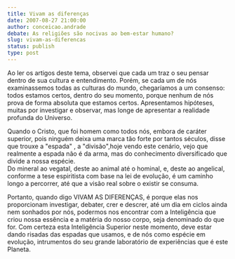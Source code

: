 ```yaml
---
title: Vivam as diferenças
date: 2007-08-27 21:00:00
author: conceicao.andrade
debate: As religiões são nocivas ao bem-estar humano?
slug: vivam-as-diferencas
status: publish 
type: post
---
```


  
Ao ler os artigos deste tema, observei que cada um traz o seu pensar dentro de sua cultura e entendimento. Porém, se cada um de nós examinassemos todas as culturas do mundo, chegaríamos a um consenso: todos estamos certos, dentro do seu momento, porque nenhum de nós prova de forma absoluta que estamos certos. Apresentamos hipóteses, muitas por investigar e observar, mas longe de apresentar a realidade profunda do Universo.  
  
Quando o Cristo, que foi homem como todos nós, embora de caráter superior, pois ninguém deixa uma marca tão forte por tantos séculos, disse que trouxe a "espada" , a "divisão",hoje vendo este cenário, vejo que realmente a espada não é da arma, mas do conhecimento diversificado que divide a nossa espécie.   
Do mineral ao vegatal, deste ao animal até o hominal, e, deste ao angelical, conforme a tese espiritista com base na lei de evolução, é um caminho longo a percorrer, até que a visão real sobre o existir se consuma.  
  
Portanto, quando digo VIVAM AS DIFERENÇAS, é porque elas nos proporcionam investigar, debater, crer e descrer, até um dia em ciclos ainda nem sonhados por nós, podermos nos encontrar com a Inteligência que criou nossa essência e a matéria do nosso corpo, seja denominado do que for. Com certeza esta Inteligência Superior neste momento, deve estar dando risadas das espadas que usamos, e de nós como espécie em evolução, intrumentos do seu grande laboratório de experiências que é este Planeta.
